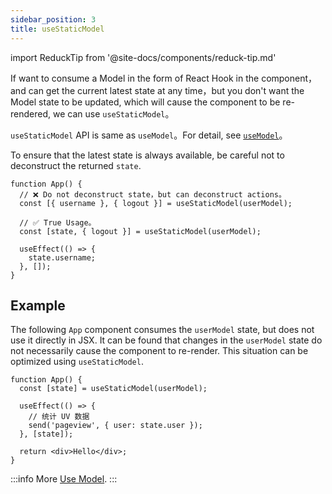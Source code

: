 ```yaml
---
sidebar_position: 3
title: useStaticModel
---
```


import ReduckTip from '@site-docs/components/reduck-tip.md'

<ReduckTip />

If want to consume a Model in the form of React Hook in the component，and can get the current latest state at any time，but you don't want the Model state to be updated, which will cause the component to be re-rendered, we can use `useStaticModel`。

`useStaticModel` API is same as `useModel`。For detail, see [`useModel`](./use-model.md)。

To ensure that the latest state is always available, be careful not to deconstruct the returned `state`.

```tsx
function App() {
  // ❌ Do not deconstruct state，but can deconstruct actions。
  const [{ username }, { logout }] = useStaticModel(userModel);

  // ✅ True Usage。
  const [state, { logout }] = useStaticModel(userModel);

  useEffect(() => {
    state.username;
  }, []);
}
```

## Example

The following `App` component consumes the `userModel` state, but does not use it directly in JSX. It can be found that changes in the `userModel` state do not necessarily cause the component to re-render. This situation can be optimized using `useStaticModel`.

```tsx
function App() {
  const [state] = useStaticModel(userModel);

  useEffect(() => {
    // 统计 UV 数据
    send('pageview', { user: state.user });
  }, [state]);

  return <div>Hello</div>;
}
```

:::info More
[Use Model](/docs/guides/topic-detail/model/use-model).
:::
